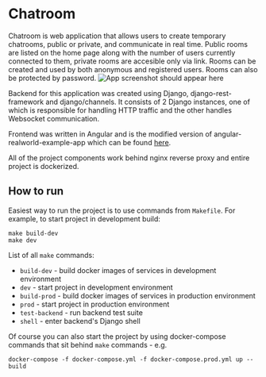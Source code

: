 # Chatroom

Chatroom is web application that allows users to create temporary chatrooms, public or private, and communicate in real time. Public rooms are listed on the home page along with the number of users currently connected to them, private rooms are accesible only via link. Rooms can be created and used by both anonymous and registered users. Rooms can also be protected by password.
![App screenshot should appear here](https://i.imgur.com/Pcy7YP3.png)<br>

Backend for this application was created using Django, django-rest-framework and django/channels. It consists of 2 Django instances, one of which is responsible for handling HTTP traffic and the other handles Websocket communication.

Frontend was written in Angular and is the modified version of angular-realworld-example-app which can be found [here](https://github.com/gothinkster/angular-realworld-example-app).

All of the project components work behind nginx reverse proxy and entire project is dockerized.

## How to run

Easiest way to run the project is to use commands from `Makefile`. For example, to start project in development build:

```shell
make build-dev
make dev
```

List of all `make` commands:

- `build-dev` - build docker images of services in development environment
- `dev` - start project in development environment
- `build-prod` - build docker images of services in production environment
- `prod` - start project in production environment
- `test-backend` - run backend test suite
- `shell` - enter backend's Django shell

Of course you can also start the project by using docker-compose commands that sit behind `make` commands - e.g.

`docker-compose -f docker-compose.yml -f docker-compose.prod.yml up --build`
